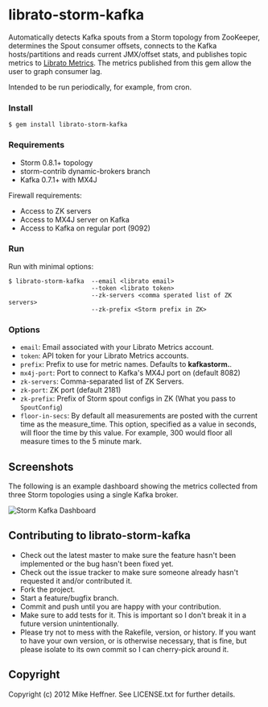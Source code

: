# librato-storm-kafka

Automatically detects Kafka spouts from a Storm topology from
ZooKeeper, determines the Spout consumer offsets, connects to the
Kafka hosts/partitions and reads current JMX/offset stats, and
publishes topic metrics to [Librato
Metrics](https://metrics.librato.com). The metrics published from this
gem allow the user to graph consumer lag.

Intended to be run periodically, for example, from cron.

### Install

```
$ gem install librato-storm-kafka
```

### Requirements

* Storm 0.8.1+ topology
* storm-contrib dynamic-brokers branch
* Kafka 0.7.1+ with MX4J

Firewall requirements:

* Access to ZK servers
* Access to MX4J server on Kafka
* Access to Kafka on regular port (9092)

### Run

Run with minimal options:

```
$ librato-storm-kafka  --email <librato email>
                       --token <librato token>
                       --zk-servers <comma sperated list of ZK servers>
                       --zk-prefix <Storm prefix in ZK>
```

### Options

* `email`: Email associated with your Librato Metrics account.
* `token`: API token for your Librato Metrics accounts.
* `prefix`: Prefix to use for metric names. Defaults to
            **kafkastorm.**.
* `mx4j-port`: Port to connect to Kafka's MX4J port on (default 8082)
* `zk-servers`: Comma-separated list of ZK Servers.
* `zk-port`: ZK port (default 2181)
* `zk-prefix`: Prefix of Storm spout configs in ZK (What you pass to `SpoutConfig`)
* `floor-in-secs`: By default all measurements are posted with
                   the current time as the measure_time. This option,
                   specified as a value in seconds, will floor the
                   time by this value. For example, 300 would floor
                   all measure times to the 5 minute mark.

## Screenshots

The following is an example dashboard showing the metrics collected from three Storm topologies using a single Kafka broker.

![Storm Kafka Dashboard](https://s3.amazonaws.com/librato_images/storm-kafka/dashboard1.png)

## Contributing to librato-storm-kafka

* Check out the latest master to make sure the feature hasn't been implemented or the bug hasn't been fixed yet.
* Check out the issue tracker to make sure someone already hasn't requested it and/or contributed it.
* Fork the project.
* Start a feature/bugfix branch.
* Commit and push until you are happy with your contribution.
* Make sure to add tests for it. This is important so I don't break it in a future version unintentionally.
* Please try not to mess with the Rakefile, version, or history. If you want to have your own version, or is otherwise necessary, that is fine, but please isolate to its own commit so I can cherry-pick around it.

## Copyright

Copyright (c) 2012 Mike Heffner. See LICENSE.txt for
further details.

